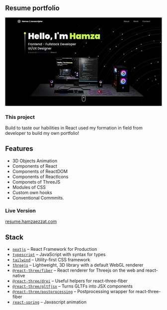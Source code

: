 ## Resume portfolio

![portfolio!](src/resume.gif)

### This project

Build to taste our habilities in React used my formation in field from developer to build my own portfolio!

## Features

- 3D Objects Animation
- Components of React
- Components of ReactDOM
- Components of ReactIcons
- Componets of ThreeJS
- Modules of CSS
- Custom own hooks
- Conventional Commmits.

### Live Version

<a href="http://resume.hamzaezzat.com">resume.hamzaezzat.com</a>

## Stack

- [`nextjs`](https://nextjs.org/) &ndash; React Framework for Production
- [`typescript`](https://www.typescriptlang.org/) &ndash; JavaScript with syntax for types
- [`tailwind`](https://tailwindcss.com/) &ndash; Utility-first CSS framework
- [`threejs`](https://github.com/mrdoob/three.js/) &ndash; Lightweight, 3D library with a default WebGL renderer
- [`@react-three/fiber`](https://github.com/pmndrs/react-three-fiber) &ndash; React renderer for Threejs on the web and react-native
- [`@react-three/drei`](https://github.com/pmndrs/drei) &ndash; Useful helpers for react-three-fiber
- [`@react-three/gltfjsx`](https://github.com/pmndrs/gltfjsx) &ndash; Turns GLTFs into JSX components
- [`@react-three/postprocessing`](https://github.com/pmndrs/react-postprocessing) &ndash; Postprocessing wrapper for react-three-fiber
- [`react-spring`](https://react-spring.dev/) &ndash; Javascript animation
